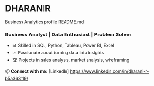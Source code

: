 # DHARANIR
Business Analytics profile
README.md 
### Business Analyst | Data Enthusiast | Problem Solver

- 📊 Skilled in SQL, Python, Tableau, Power BI, Excel
- 📈 Passionate about turning data into insights
- 🏆 Projects in sales analysis, market analysis, wireframing

📫 **Connect with me:** [LinkedIn] https://www.linkedin.com/in/dharani-r-b5a363119/

